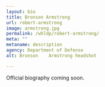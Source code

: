```yaml
---
layout: bio
title: Bronson Armstrong
url: robert-armstrong
image: armstrong.jpg
permalink: /whldp/robert-armstrong/
meta: ""
metaname: description
agency: Department of Defense
alt: Bronson	Armstrong headshot

---
```


Official biography coming soon.
